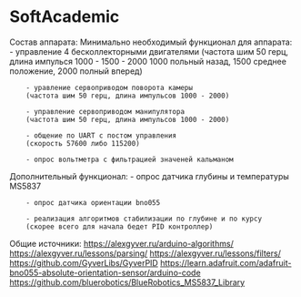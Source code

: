 # SoftAcademic

Состав аппарата:
Минимально необходимый функционал для аппарата:
        - управление 4 бесколлекторными двигателями 
        (частота шим 50 герц, длина импулься 1000 - 1500 - 2000
        1000 польный назад, 1500 среднее положение, 2000 полный вперед)

        - уравление сервоприводом поворота камеры
        (частота шим 50 герц, длина импульсов 1000 - 2000)

        - управление сервоприводом манипулятора 
        (частота шим 50 герц, длина импульсов 1000 - 2000)

        - общение по UART с постом управления 
        (скорость 57600 либо 115200)

        - опрос вольтметра с фильтрацией значеней кальманом 

Дополнительный функционал:
        - опрос датчика глубины и температуры MS5837

        - опрос датчика ориентации bno055

        - реализация алгоритмов стабилизации по глубине и по курсу 
        (скорее всего для начала бедет PID контроллер)

        
Общие источники:
https://alexgyver.ru/arduino-algorithms/
https://alexgyver.ru/lessons/parsing/
https://alexgyver.ru/lessons/filters/
https://github.com/GyverLibs/GyverPID
https://learn.adafruit.com/adafruit-bno055-absolute-orientation-sensor/arduino-code
https://github.com/bluerobotics/BlueRobotics_MS5837_Library

